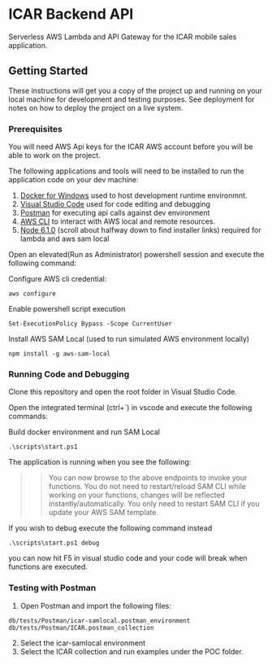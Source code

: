 # ICAR Backend API

Serverless AWS Lambda and API Gateway for the ICAR mobile sales application.


## Getting Started

These instructions will get you a copy of the project up and running on your local machine for development and testing purposes. See deployment for notes on how to deploy the project on a live system.


### Prerequisites

You will need AWS Api keys for the ICAR AWS account before you will be able to work on the project.

The following applications and tools will need to be installed to run the application code on your dev machine:

1. [Docker for Windows](https://download.docker.com/win/stable/Docker%20for%20Windows%20Installer.exe) used to host development runtime environmnt.
1. [Visual Studio Code](https://code.visualstudio.com/download) used for code editing and debugging
1. [Postman](https://www.getpostman.com/) for executing api calls against dev environment
1. [AWS CLI](http://docs.aws.amazon.com/cli/latest/userguide/awscli-install-windows.html#install-msi-on-windows) to interact with AWS local and remote resources.
1. [Node 6.1.0](https://nodejs.org/en/blog/release/v6.1.0/) (scroll about halfway down to find installer links) required for lambda and aws sam local

Open an elevated(Run as Administrator) powershell session and execute the following command:

Configure AWS cli credential:
```
aws configure
```
Enable powershell script execution
```
Set-ExecutionPolicy Bypass -Scope CurrentUser
```
Install AWS SAM Local (used to run simulated AWS environment locally)
```
npm install -g aws-sam-local
```

### Running Code and Debugging

Clone this repository and open the root folder in Visual Studio Code.

Open the integrated terminal (ctrl+`) in vscode and execute the following commands:

Build docker environment and run SAM Local
```
.\scripts\start.ps1 
```

The application is running when you see the following:
>>You can now browse to the above endpoints to invoke your functions.
You do not need to restart/reload SAM CLI while working on your functions,
changes will be reflected instantly/automatically. You only need to restart
SAM CLI if you update your AWS SAM template.

If you wish to debug execute the following command instead
```
.\scripts\start.ps1 debug
```
you can now hit F5 in visual studio code and your code will break when functions are executed.

### Testing with Postman

1. Open Postman and import the following files:
```
db/tests/Postman/icar-samlocal.postman_environment
db/tests/Postman/ICAR.postman_collection
```
2. Select the icar-samlocal environment 
3. Select the ICAR collection and run examples under the POC folder.
